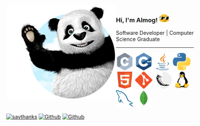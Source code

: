 <!-- REMOVE THE BACKSLASHES 

[![](https://github.com/AlmogJakov/AlmogJakov/blob/main/welcome-p.png)](#)  

More links:
https://github.com/anuraghazra/github-readme-stats
https://github.com/DenverCoder1/readme-typing-svg
https://github.com/abhisheknaiidu/awesome-github-profile-readme#game-mode-
https://github.com/Thaiane/Thaiane
https://towardsdatascience.com/the-ultimate-markdown-cheat-sheet-3d3976b31a0
https://github.com/hussainweb/hussainweb
https://github.com/Thomas-George-T/Thomas-George-T
https://github.com/vbriand/vbriand
https://github.com/aemmadi/aemmadi // wave hello https://raw.githubusercontent.com/aemmadi/aemmadi/master/wave.gif
https://github.com/moshfiqrony/moshfiqrony
https://github.com/char-al/char-al
https://github.com/xtenzQ/xtenzQ
https://github.com/rafi0101/rafi0101 // ripository view
https://github.com/badges/shields
https://naereen.github.io/badges/
https://img.myrandomwebs.com/try.html
https://michaelcurrin.github.io/badge-generator
https://ileriayo.github.io/markdown-badges/
https://docs.readthedocs.io/en/stable/badges.html // badges styles!
https://shields.io/endpoint // badges colors!

https://github.com/abranhe/programming-languages-logos // icons
https://github.com/devicons/devicon/blob/master/icons // icons

<img src="https://media.giphy.com/media/WUlplcMpOCEmTGBtBW/giphy.gif" width="30"> // cat
-->

<tr align="center">
<a href="#"><img align='left' src="https://github.com/AlmogJakov/AlmogJakov/blob/main/images/welcome-p.png" width="295"></a>
<h3> Hi, I'm Almog!  <a href="#"><img src="https://github.com/AlmogJakov/AlmogJakov/blob/main/images/blink2.gif" width="27"></a></h3>
<p>Software Developer | Computer Science Graduate
</p>

---
<a title="C" href="#"><img src="https://github.com/AlmogJakov/AlmogJakov/blob/main/images/c_48x48.png" width="47"/></a> <a title="C++" href="#"><img src="https://github.com/AlmogJakov/AlmogJakov/blob/main/images/cpp_48x48.png" width="47"/></a> <a title="Java" href="#"><img src="https://github.com/AlmogJakov/AlmogJakov/blob/main/images/java_48x48.png" width="47"/></a> <a title="Python" href="#"><img src="https://github.com/AlmogJakov/AlmogJakov/blob/main/images/python_48x48.png" width="47"/></a> <a title="Html" href="#"><img src="https://github.com/devicons/devicon/blob/master/icons/html5/html5-original.svg" width="47"/></a> <a title="Git" href="#"><img src="https://github.com/AlmogJakov/AlmogJakov/blob/main/images/git-plain.svg" width="47"/></a> <a title="Flask" href="#"><img src="https://github.com/AlmogJakov/AlmogJakov/blob/main/images/flask.png" width="47"/></a> <a title="Linux" href="#"><img src="https://github.com/AlmogJakov/AlmogJakov/blob/main/images/linux-original.svg" width="47"/></a> <a title="MySQL" href="#"><img src="https://github.com/devicons/devicon/blob/master/icons/mysql/mysql-original.svg" width="47"/></a> <a title="MongoDB" href="#"><img src="https://github.com/devicons/devicon/blob/master/icons/mongodb/mongodb-original.svg" width="47"/></a>  
  
[![saythanks](https://img.shields.io/badge/Endorse-Me-ff69b4?&color=ff69b4&labelColor=ff69b4)](https://www.linkedin.com/in/almog-jakov) [![Github](https://img.shields.io/github/followers/AlmogJakov?label=Followers&color=green&labelColor=2D2D30&style=flat-square)](https://github.com/AlmogJakov) [![Github](https://visitor-badge.laobi.icu/badge?page_id=AlmogJakov.AlmogJakov)](https://github.com/AlmogJakov)

<!-- REMOVE THE BACKSLASHES 
[![Twitter: ThaiiBraga](https://img.shields.io/twitter/follow/ThaiiBraga?style=social)](https://twitter.com/ThaiiBraga)
[![Linkedin: thaianebraga](https://img.shields.io/badge/-thaianebraga-blue?style=flat-square&logo=Linkedin&logoColor=white&link=https://www.linkedin.com/in/thaianebraga/)](https://www.linkedin.com/in/thaianebraga/)
[![GitHub Thaiane](https://img.shields.io/github/followers/thaiane?label=follow&style=social)](https://github.com/Thaiane)
### <img src="https://media.giphy.com/media/VgCDAzcKvsR6OM0uWg/giphy.gif" width="50"> A little more about me...  
-->
</tr>

